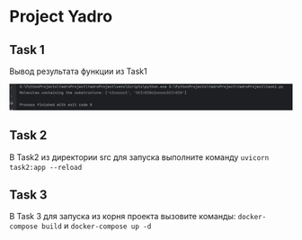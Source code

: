 # Project Yadro

## Task 1

Вывод результата функции из Task1

![task1_substructure_search_result.png](assets/task1_substructure_search_result.png)

## Task 2

В Task2 из директории src для запуска выполните команду ```uvicorn task2:app --reload```

## Task 3

В Task 3 для запуска из корня проекта вызовите команды: ```docker-compose build``` 
и ```docker-compose up -d```